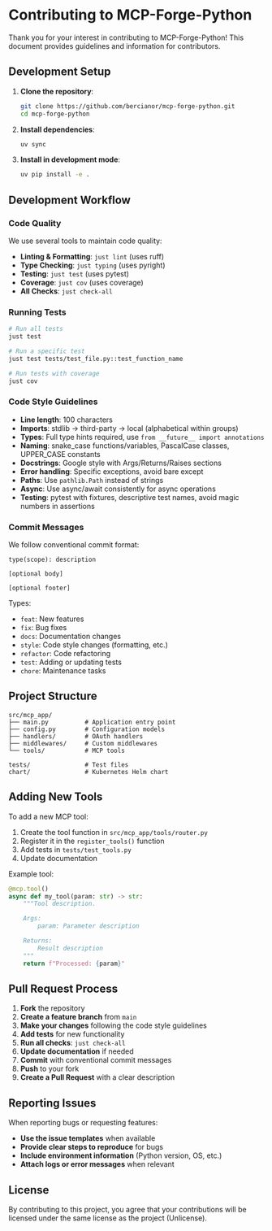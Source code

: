 # Contributing to MCP-Forge-Python

Thank you for your interest in contributing to MCP-Forge-Python! This document provides guidelines and information for contributors.

## Development Setup

1. **Clone the repository**:

   ```bash
   git clone https://github.com/bercianor/mcp-forge-python.git
   cd mcp-forge-python
   ```

2. **Install dependencies**:

   ```bash
   uv sync
   ```

3. **Install in development mode**:
   ```bash
   uv pip install -e .
   ```

## Development Workflow

### Code Quality

We use several tools to maintain code quality:

- **Linting & Formatting**: `just lint` (uses ruff)
- **Type Checking**: `just typing` (uses pyright)
- **Testing**: `just test` (uses pytest)
- **Coverage**: `just cov` (uses coverage)
- **All Checks**: `just check-all`

### Running Tests

```bash
# Run all tests
just test

# Run a specific test
just test tests/test_file.py::test_function_name

# Run tests with coverage
just cov
```

### Code Style Guidelines

- **Line length**: 100 characters
- **Imports**: stdlib → third-party → local (alphabetical within groups)
- **Types**: Full type hints required, use `from __future__ import annotations`
- **Naming**: snake_case functions/variables, PascalCase classes, UPPER_CASE constants
- **Docstrings**: Google style with Args/Returns/Raises sections
- **Error handling**: Specific exceptions, avoid bare except
- **Paths**: Use `pathlib.Path` instead of strings
- **Async**: Use async/await consistently for async operations
- **Testing**: pytest with fixtures, descriptive test names, avoid magic numbers in assertions

### Commit Messages

We follow conventional commit format:

```
type(scope): description

[optional body]

[optional footer]
```

Types:

- `feat`: New features
- `fix`: Bug fixes
- `docs`: Documentation changes
- `style`: Code style changes (formatting, etc.)
- `refactor`: Code refactoring
- `test`: Adding or updating tests
- `chore`: Maintenance tasks

## Project Structure

```
src/mcp_app/
├── main.py          # Application entry point
├── config.py        # Configuration models
├── handlers/        # OAuth handlers
├── middlewares/     # Custom middlewares
└── tools/           # MCP tools

tests/               # Test files
chart/               # Kubernetes Helm chart
```

## Adding New Tools

To add a new MCP tool:

1. Create the tool function in `src/mcp_app/tools/router.py`
2. Register it in the `register_tools()` function
3. Add tests in `tests/test_tools.py`
4. Update documentation

Example tool:

```python
@mcp.tool()
async def my_tool(param: str) -> str:
    """Tool description.

    Args:
        param: Parameter description

    Returns:
        Result description
    """
    return f"Processed: {param}"
```

## Pull Request Process

1. **Fork** the repository
2. **Create a feature branch** from `main`
3. **Make your changes** following the code style guidelines
4. **Add tests** for new functionality
5. **Run all checks**: `just check-all`
6. **Update documentation** if needed
7. **Commit** with conventional commit messages
8. **Push** to your fork
9. **Create a Pull Request** with a clear description

## Reporting Issues

When reporting bugs or requesting features:

- **Use the issue templates** when available
- **Provide clear steps to reproduce** for bugs
- **Include environment information** (Python version, OS, etc.)
- **Attach logs or error messages** when relevant

## License

By contributing to this project, you agree that your contributions will be licensed under the same license as the project (Unlicense).
